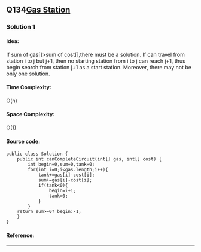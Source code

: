 ## Q134[Gas Station](https://leetcode.com/problems/gas-station/) 

### Solution 1 
#### Idea:
If sum of gas[]>sum of cost[],there must be a solution. If can travel from station i to j but j+1, then 
no starting station from i to j can reach j+1, thus begin search from station j+1 as a start station.
Moreover, there may not be only one solution.
#### Time Complexity: 
O(n)
#### Space Complexity:
O(1)
#### Source code:
```
public class Solution {
    public int canCompleteCircuit(int[] gas, int[] cost) {
        int begin=0,sum=0,tank=0;
        for(int i=0;i<gas.length;i++){
            tank+=gas[i]-cost[i];
            sum+=gas[i]-cost[i];
            if(tank<0){
                begin=i+1;
                tank=0;
            }
        }
    return sum>=0? begin:-1;    
    }
}
```
#### Reference:
---

